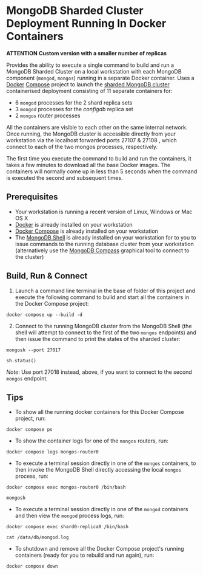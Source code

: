 # MongoDB Sharded Cluster Deployment Running In Docker Containers

**ATTENTION**
**Custom version with a smaller number of replicas**


Provides the ability to execute a single command to build and run a MongoDB Sharded Cluster on a local workstation with each MongoDB component (`mongod`, `mongos`) running in a separate Docker container. Uses a [Docker](https://docs.docker.com/) [Compose](https://docs.docker.com/compose/overview/) project to launch the [sharded MongoDB cluster](https://docs.mongodb.com/manual/sharding/) containerised deployment consisting of 11 separate containers for:

  * 6 `mongod` processes for the 2 shard replica sets
  * 3 `mongod` processes for the _configdb_ replica set
  * 2 `mongos` router processes
  
All the containers are visible to each other on the same internal network. Once running, the MongoDB cluster is accessible directly from your workstation via the localhost forwarded ports 27107 & 27108 , which connect to each of the two mongos processes, respectively.

The first time you execute the command to build and run the containers, it takes a few minutes to download all the base Docker images. The containers will normally come up in less than 5 seconds when the command is executed the second and subsequent times.


## Prerequisites

* Your workstation is running a recent version of Linux, Windows or Mac OS X
* [Docker](https://docs.docker.com/install/) is already installed on your workstation
* [Docker Compose](https://docs.docker.com/compose/install/) is already installed on your workstation
* The [MongoDB Shell](https://docs.mongodb.com/mongodb-shell/install/) is already installed on your workstation for to you to issue commands to the running database cluster from your workstation (alternatively use the [MongoDB Compass](https://docs.mongodb.com/compass/current/install/) graphical tool to connect to the cluster)


## Build, Run & Connect

1. Launch a command line terminal in the base of folder of this project and execute the following command to build and start all the containers in the Docker Compose project:

```
docker compose up --build -d
```

2. Connect to the running MongoDB cluster from the MongoDB Shell (the shell will attempt to connect to the first of the two `mongos` endpoints) and then issue the command to print the states of the sharded cluster:

```
mongosh --port 27017
```

```
sh.status()
```

_Note_: Use port 27018 instead, above, if you want to connect to the second `mongos` endpoint.


## Tips

* To show all the running docker containers for this Docker Compose project, run:

```
docker compose ps
```

* To show the container logs for one of the `mongos` routers, run:

```
docker compose logs mongos-router0
```

* To execute a terminal session directly in one of the `mongos` containers, to then invoke the MongoDB Shell directly accessing the local `mongos` process, run:

```
docker compose exec mongos-router0 /bin/bash
```

```
mongosh
```

* To execute a terminal session directly in one of the `mongod` containers and then view the `mongod` process logs, run:

```
docker compose exec shard0-replica0 /bin/bash
```

```
cat /data/db/mongod.log
```

* To shutdown and remove all the Docker Compose project's running containers (ready for you to rebuild and run again), run:

```
docker compose down
```
